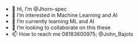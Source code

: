 - 👋 Hi, I’m @Jhorn-spec
- 👀 I’m interested in Machine Learning and AI 
- 🌱 I’m currently learning ML and AI
- 💞️ I’m looking to collaborate on this these 
- 📫 How to reach me 
08183600975; @John_Bajots

<!---
Jhorn-spec/Jhorn-spec is a ✨ special ✨ repository because its `README.md` (this file) appears on your GitHub profile.
You can click the Preview link to take a look at your changes.
--->
